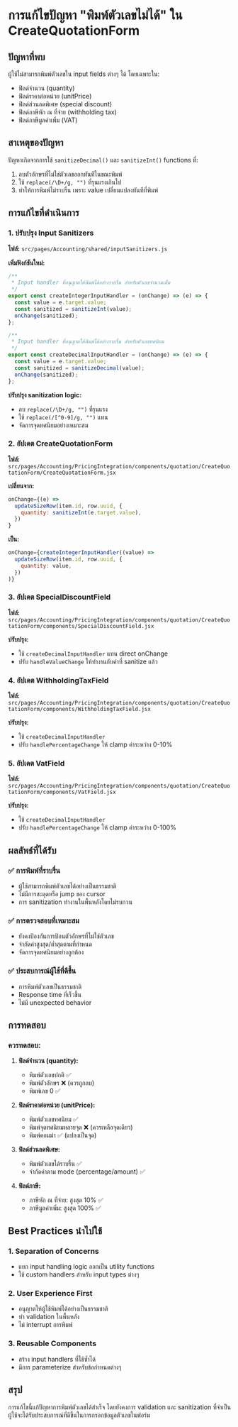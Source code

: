 # การแก้ไขปัญหา "พิมพ์ตัวเลขไม่ได้" ใน CreateQuotationForm

## ปัญหาที่พบ

ผู้ใช้ไม่สามารถพิมพ์ตัวเลขใน input fields ต่างๆ ได้ โดยเฉพาะใน:

- ฟิลด์จำนวน (quantity)
- ฟิลด์ราคาต่อหน่วย (unitPrice)
- ฟิลด์ส่วนลดพิเศษ (special discount)
- ฟิลด์ภาษีหัก ณ ที่จ่าย (withholding tax)
- ฟิลด์ภาษีมูลค่าเพิ่ม (VAT)

## สาเหตุของปัญหา

ปัญหาเกิดจากการใช้ `sanitizeDecimal()` และ `sanitizeInt()` functions ที่:

1. ลบตัวอักษรที่ไม่ใช่ตัวเลขออกทันทีในขณะพิมพ์
2. ใช้ `replace(/\D+/g, "")` ที่รุนแรงเกินไป
3. ทำให้การพิมพ์ไม่ราบรื่น เพราะ value เปลี่ยนแปลงทันทีที่พิมพ์

## การแก้ไขที่ดำเนินการ

### 1. ปรับปรุง Input Sanitizers

**ไฟล์:** `src/pages/Accounting/shared/inputSanitizers.js`

**เพิ่มฟังก์ชันใหม่:**

```javascript
/**
 * Input handler ที่อนุญาตให้พิมพ์ได้อย่างราบรื่น สำหรับตัวเลขจำนวนเต็ม
 */
export const createIntegerInputHandler = (onChange) => (e) => {
  const value = e.target.value;
  const sanitized = sanitizeInt(value);
  onChange(sanitized);
};

/**
 * Input handler ที่อนุญาตให้พิมพ์ได้อย่างราบรื่น สำหรับตัวเลขทศนิยม
 */
export const createDecimalInputHandler = (onChange) => (e) => {
  const value = e.target.value;
  const sanitized = sanitizeDecimal(value);
  onChange(sanitized);
};
```

**ปรับปรุง sanitization logic:**

- ลบ `replace(/\D+/g, "")` ที่รุนแรง
- ใช้ `replace(/[^0-9]/g, "")` แทน
- จัดการจุดทศนิยมอย่างเหมาะสม

### 2. อัปเดต CreateQuotationForm

**ไฟล์:** `src/pages/Accounting/PricingIntegration/components/quotation/CreateQuotationForm/CreateQuotationForm.jsx`

**เปลี่ยนจาก:**

```javascript
onChange={(e) =>
  updateSizeRow(item.id, row.uuid, {
    quantity: sanitizeInt(e.target.value),
  })
}
```

**เป็น:**

```javascript
onChange={createIntegerInputHandler((value) =>
  updateSizeRow(item.id, row.uuid, {
    quantity: value,
  })
)}
```

### 3. อัปเดต SpecialDiscountField

**ไฟล์:** `src/pages/Accounting/PricingIntegration/components/quotation/CreateQuotationForm/components/SpecialDiscountField.jsx`

**ปรับปรุง:**

- ใช้ `createDecimalInputHandler` แทน direct onChange
- ปรับ `handleValueChange` ให้ทำงานกับค่าที่ sanitize แล้ว

### 4. อัปเดต WithholdingTaxField

**ไฟล์:** `src/pages/Accounting/PricingIntegration/components/quotation/CreateQuotationForm/components/WithholdingTaxField.jsx`

**ปรับปรุง:**

- ใช้ `createDecimalInputHandler`
- ปรับ `handlePercentageChange` ให้ clamp ค่าระหว่าง 0-10%

### 5. อัปเดต VatField

**ไฟล์:** `src/pages/Accounting/PricingIntegration/components/quotation/CreateQuotationForm/components/VatField.jsx`

**ปรับปรุง:**

- ใช้ `createDecimalInputHandler`
- ปรับ `handlePercentageChange` ให้ clamp ค่าระหว่าง 0-100%

## ผลลัพธ์ที่ได้รับ

### ✅ การพิมพ์ที่ราบรื่น

- ผู้ใช้สามารถพิมพ์ตัวเลขได้อย่างเป็นธรรมชาติ
- ไม่มีการสะดุดหรือ jump ของ cursor
- การ sanitization ทำงานในพื้นหลังโดยไม่รบกวน

### ✅ การตรวจสอบที่เหมาะสม

- ยังคงป้องกันการป้อนตัวอักษรที่ไม่ใช่ตัวเลข
- จำกัดค่าสูงสุด/ต่ำสุดตามที่กำหนด
- จัดการจุดทศนิยมอย่างถูกต้อง

### ✅ ประสบการณ์ผู้ใช้ที่ดีขึ้น

- การพิมพ์ตัวเลขเป็นธรรมชาติ
- Response time ที่เร็วขึ้น
- ไม่มี unexpected behavior

## การทดสอบ

### ควรทดสอบ:

1. **ฟิลด์จำนวน (quantity):**

   - พิมพ์ตัวเลขปกติ ✅
   - พิมพ์ตัวอักษร ❌ (ควรถูกลบ)
   - พิมพ์เลข 0 ✅

2. **ฟิลด์ราคาต่อหน่วย (unitPrice):**

   - พิมพ์ตัวเลขทศนิยม ✅
   - พิมพ์จุดทศนิยมหลายจุด ❌ (ควรเหลือจุดเดียว)
   - พิมพ์คอมม่า ✅ (แปลงเป็นจุด)

3. **ฟิลด์ส่วนลดพิเศษ:**

   - พิมพ์ตัวเลขได้ราบรื่น ✅
   - จำกัดค่าตาม mode (percentage/amount) ✅

4. **ฟิลด์ภาษี:**
   - ภาษีหัก ณ ที่จ่าย: สูงสุด 10% ✅
   - ภาษีมูลค่าเพิ่ม: สูงสุด 100% ✅

## Best Practices นำไปใช้

### 1. Separation of Concerns

- แยก input handling logic ออกเป็น utility functions
- ใช้ custom handlers สำหรับ input types ต่างๆ

### 2. User Experience First

- อนุญาตให้ผู้ใช้พิมพ์ได้อย่างเป็นธรรมชาติ
- ทำ validation ในพื้นหลัง
- ไม่ interrupt การพิมพ์

### 3. Reusable Components

- สร้าง input handlers ที่ใช้ซ้ำได้
- มีการ parameterize สำหรับข้อกำหนดต่างๆ

## สรุป

การแก้ไขนี้แก้ปัญหาการพิมพ์ตัวเลขได้สำเร็จ โดยยังคงการ validation และ sanitization ที่จำเป็น ผู้ใช้จะได้รับประสบการณ์ที่ดีขึ้นในการกรอกข้อมูลตัวเลขในฟอร์ม
